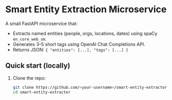 # Smart Entity Extraction Microservice

A small FastAPI microservice that:
- Extracts named entities (people, orgs, locations, dates) using spaCy `en_core_web_sm`.
- Generates 3–5 short tags using OpenAI Chat Completions API.
- Returns JSON: `{ "entities": [...], "tags": [...] }`

## Quick start (locally)
1. Clone the repo:
   ```bash
   git clone https://github.com/<your-username>/smart-entity-extractor.git
   cd smart-entity-extractor
